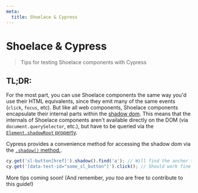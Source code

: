```yaml
---
meta:
  title: Shoelace & Cypress
---
```


# Shoelace & Cypress

> Tips for testing Shoelace components with Cypress

## TL;DR:

For the most part, you can use Shoelace components the same way you'd use their HTML equivalents, since they emit many of the same events (`click`, `focus`, etc). But like all web components, Shoelace components encapsulate their internal parts within the [shadow dom](https://css-tricks.com/styling-in-the-shadow-dom-with-css-shadow-parts/). This means that the internals of Shoelace components aren't available directly on the DOM (via `document.querySelector`, etc.), but have to be queried via the [`Element.shadowRoot` property](https://developer.mozilla.org/en-US/docs/Web/API/Element/shadowRoot).

Cypress provides a convenience method for accessing the shadow dom via the [`.shadow()` method.](https://docs.cypress.io/api/commands/shadow).

```js
cy.get('sl-button[href]').shadow().find('a'); // Will find the anchor tag within a link button
cy.get('[data-test-id="some_sl_button"]').click(); // Should work fine on a button where id is set at the top level
```

More tips coming soon! (And remember, _you too_ are free to contribute to this guide!)
